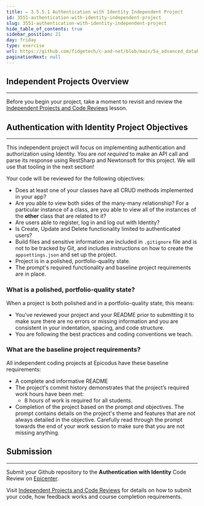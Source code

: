 ```yaml
---
title: ✏️ 3.5.5.1 Authentication with Identity Independent Project
id: 3551-authentication-with-identity-independent-project
slug: 3551-authentication-with-identity-independent-project
hide_table_of_contents: true
sidebar_position: 21
day: friday
type: exercise
url: https://github.com/fidgetech/c-and-net/blob/main/5a_advanced_databases_independent_project.md
paginationNext: null
---
```


## Independent Projects Overview
---

Before you begin your project, take a moment to revisit and review the [Independent Projects and Code Reviews](https://old.learnhowtoprogram.com/fidgetech-1-introduction-to-programming/1-0-getting-started-at-epicodus/1-0-0-09-independent-projects-and-code-reviews) lesson.

## Authentication with Identity Project Objectives
---

This independent project will focus on implementing authentication and authorization using Identity. You are _not required_ to make an API call and parse its response using RestSharp and Newtonsoft for this project. We will use that tooling in the next section!

Your code will be reviewed for the following objectives:

* Does at least one of your classes have all CRUD methods implemented in your app?
* Are you able to view both sides of the many-many relationship? For a particular instance of a class, are you able to view all of the instances of the **other** class that are related to it?
* Are users able to register, log in and log out with Identity?
* Is Create, Update and Delete functionality limited to authenticated users?
* Build files and sensitive information are included in `.gitignore` file and is not to be tracked by Git, and includes instructions on how to create the `appsettings.json` and set up the project.
* Project is in a polished, portfolio-quality state.
* The prompt's required functionality and baseline project requirements are in place.

### What is a polished, portfolio-quality state?
When a project is both polished and in a portfolio-quality state, this means:

* You've reviewed your project and your README prior to submitting it to make sure there are no errors or missing information and you are consistent in your indentation, spacing, and code structure. 
* You are following the best practices and coding conventions we teach.

### What are the baseline project requirements?
All independent coding projects at Epicodus have these baseline requirements:

* A complete and informative README
* The project's commit history demonstrates that the project’s required work hours have been met:
  * 8 hours of work is required for all students.
* Completion of the project based on the prompt _and_ objectives. The prompt contains details on the project's theme and features that are not always detailed in the objective. Carefully read through the prompt towards the end of your work session to make sure that you are not missing anything.

## Submission
---

Submit your Github repository to the **Authentication with Identity** Code Review on [Epicenter](https://epicenter.epicodus.com).

Visit [Independent Projects and Code Reviews](https://old.learnhowtoprogram.com/fidgetech-1-introduction-to-programming/1-0-getting-started-at-epicodus/1-0-0-09-independent-projects-and-code-reviews)  for details on how to submit your code, how feedback works and course completion requirements.
